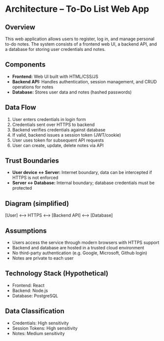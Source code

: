 # Architecture – To-Do List Web App

## Overview
This web application allows users to register, log in, and manage personal to-do notes. The system consists of a frontend web UI, a backend API, and a database for storing user credentials and notes.

## Components
- **Frontend:** Web UI built with HTML/CSS/JS
- **Backend API:** Handles authentication, session management, and CRUD operations for notes
- **Database:** Stores user data and notes (hashed passwords)

## Data Flow
1. User enters credentials in login form
2. Credentials sent over HTTPS to backend
3. Backend verifies credentials against database
4. If valid, backend issues a session token (JWT/cookie)
5. User uses token for subsequent API requests
6. User can create, update, delete notes via API

## Trust Boundaries
- **User device ↔ Server:** Internet boundary, data can be intercepted if HTTPS is not enforced
- **Server ↔ Database:** Internal boundary; database credentials must be protected

## Diagram (simplified)

[User] <--> HTTPS <--> [Backend API] <--> [Database]


## Assumptions 
- Users access the service through modern browsers with HTTPS support
- Backend and database are hosted in a trusted cloud environment
- No third-party authentication (e.g. Google, Microsoft, Github login)
- Notes are private to each user 

## Technology Stack (Hypothetical)

- Frontend: React 
- Backend: Node.js 
- Database: PostgreSQL 

## Data Classification

- Credentials: High sensitivity 
- Session Tokens: High sensitivity
- Notes: Medium sensitivity